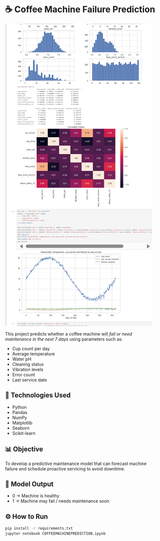 # ☕ Coffee Machine Failure Prediction
![Coffee Machine Prediction ](cp.png)

This project predicts whether a coffee machine will *fail or need maintenance in the next 7 days* using parameters such as:
- Cup count per day  
- Average temperature  
- Water pH  
- Cleaning status  
- Vibration levels  
- Error count  
- Last service date  

## 🚀 Technologies Used
- Python
- Pandas
- NumPy
- Matplotlib
- Seaborn
- Scikit-learn

## 📊 Objective
To develop a predictive maintenance model that can forecast machine failure and schedule proactive servicing to avoid downtime.

## 🧠 Model Output
- 0 → Machine is healthy  
- 1 → Machine may fail / needs maintenance soon

## ⚙ How to Run
```bash
pip install -r requirements.txt
jupyter notebook COFFEEMACHINEPREDICTION.ipynb
